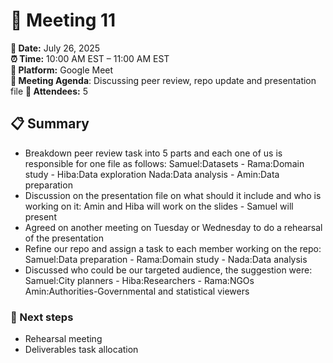 # 📝 Meeting 11

**📅 Date:** July 26, 2025  
**⏰ Time:** 10:00 AM EST – 11:00 AM EST  
**📍 Platform:** Google Meet  
**📜 Meeting Agenda**: Discussing peer review, repo update and presentation file
**👥 Attendees:** 5

## 📋 Summary

- Breakdown peer review task into 5 parts and each one of us is responsible for
  one file as follows:
  Samuel:Datasets - Rama:Domain study - Hiba:Data exploration
  Nada:Data analysis - Amin:Data preparation
- Discussion on the presentation file on what should it include and who is
  working on it:
  Amin and Hiba will work on the slides - Samuel will present
- Agreed on another meeting on Tuesday or Wednesday to do a rehearsal of the presentation
- Refine our repo and assign a task to each member working on the repo:
  Samuel:Data preparation - Rama:Domain study - Nada:Data analysis
- Discussed who could be our targeted audience, the suggestion were:
  Samuel:City planners - Hiba:Researchers - Rama:NGOs
  Amin:Authorities-Governmental and statistical viewers

### 🚀 Next steps

- Rehearsal meeting
- Deliverables task allocation
